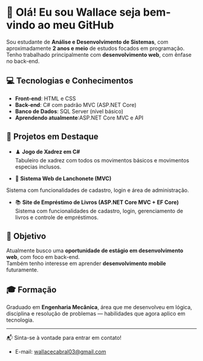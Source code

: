 # 👋 Olá! Eu sou Wallace seja bem-vindo ao meu GitHub

Sou estudante de **Análise e Desenvolvimento de Sistemas**, com aproximadamente **2 anos e meio** de estudos focados em programação. Tenho trabalhado principalmente com **desenvolvimento web**, com ênfase no back-end.

## 💻 Tecnologias e Conhecimentos

- **Front-end**: HTML e CSS  
- **Back-end**: C# com padrão MVC (ASP.NET Core)  
- **Banco de Dados**: SQL Server (nível básico)  
- **Aprendendo atualmente**:ASP.NET Core MVC e API

## 🚀 Projetos em Destaque

- ♟️ **Jogo de Xadrez em C#**  
  Tabuleiro de xadrez com todos os movimentos básicos e movimentos especias inclusos.
  
- 🍔 **Sistema Web de Lanchonete (MVC)**

 Sistema com funcionalidades de cadastro, login e área de administração.

- 📚 **Site de Empréstimo de Livros (ASP.NET Core MVC + EF Core)**  
  Sistema com funcionalidades de cadastro, login, gerenciamento de livros e controle de empréstimos.

## 🎯 Objetivo

Atualmente busco uma **oportunidade de estágio em desenvolvimento web**, com foco em back-end.  
Também tenho interesse em aprender **desenvolvimento mobile** futuramente.

## 🎓 Formação

Graduado em **Engenharia Mecânica**, área que me desenvolveu em lógica, disciplina e resolução de problemas — habilidades que agora aplico em tecnologia.

---

📬 Sinta-se à vontade para entrar em contato!
- E-mail: wallacecabral03@gmail.com 

  
